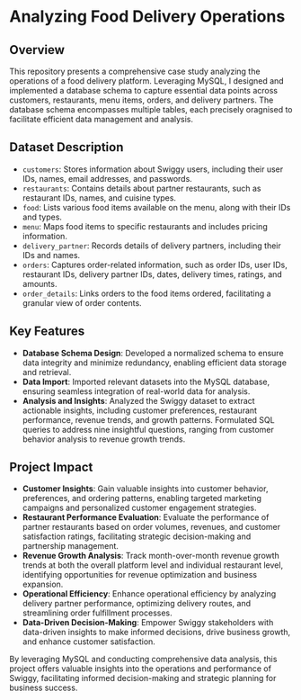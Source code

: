 #  Analyzing Food Delivery Operations

## Overview

This repository presents a comprehensive case study analyzing the operations of a food delivery platform. Leveraging MySQL, I designed and implemented a database schema to capture essential data points across customers, restaurants, menu items, orders, and delivery partners. The database schema encompasses multiple tables, each precisely oragnised to facilitate efficient data management and analysis.

## Dataset Description

- `customers`: Stores information about Swiggy users, including their user IDs, names, email addresses, and passwords.
- `restaurants`: Contains details about partner restaurants, such as restaurant IDs, names, and cuisine types.
- `food`: Lists various food items available on the menu, along with their IDs and types.
- `menu`: Maps food items to specific restaurants and includes pricing information.
- `delivery_partner`: Records details of delivery partners, including their IDs and names.
- `orders`: Captures order-related information, such as order IDs, user IDs, restaurant IDs, delivery partner IDs, dates, delivery times, ratings, and amounts.
- `order_details`: Links orders to the food items ordered, facilitating a granular view of order contents.

## Key Features

- **Database Schema Design**: Developed a normalized schema to ensure data integrity and minimize redundancy, enabling efficient data storage and retrieval.
- **Data Import**: Imported relevant datasets into the MySQL database, ensuring seamless integration of real-world data for analysis.
- **Analysis and Insights**: Analyzed the Swiggy dataset to extract actionable insights, including customer preferences, restaurant performance, revenue trends, and growth patterns. Formulated SQL queries to address nine insightful questions, ranging from customer behavior analysis to revenue growth trends.

## Project Impact

- **Customer Insights**: Gain valuable insights into customer behavior, preferences, and ordering patterns, enabling targeted marketing campaigns and personalized customer engagement strategies.
- **Restaurant Performance Evaluation**: Evaluate the performance of partner restaurants based on order volumes, revenues, and customer satisfaction ratings, facilitating strategic decision-making and partnership management.
- **Revenue Growth Analysis**: Track month-over-month revenue growth trends at both the overall platform level and individual restaurant level, identifying opportunities for revenue optimization and business expansion.
- **Operational Efficiency**: Enhance operational efficiency by analyzing delivery partner performance, optimizing delivery routes, and streamlining order fulfillment processes.
- **Data-Driven Decision-Making**: Empower Swiggy stakeholders with data-driven insights to make informed decisions, drive business growth, and enhance customer satisfaction.

By leveraging MySQL and conducting comprehensive data analysis, this project offers valuable insights into the operations and performance of Swiggy, facilitating informed decision-making and strategic planning for business success.
